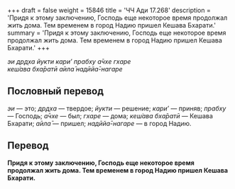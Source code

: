 +++
draft = false
weight = 15846
title = 'ЧЧ Ади 17.268'
description = 'Придя к этому заключению, Господь еще некоторое время продолжал жить дома. Тем временем в город Надию пришел Кешава Бхарати.'
summary = 'Придя к этому заключению, Господь еще некоторое время продолжал жить дома. Тем временем в город Надию пришел Кешава Бхарати.'
+++

_эи др̣д̣ха йукти кари’ прабху а̄чхе гхаре  
кеш́ава бха̄ратӣ а̄ила̄ надӣйа̄-нагаре_

## Пословный перевод

_эи_ — это; _др̣д̣ха_ — твердое; _йукти_ — решение; _кари’_ — приняв; _прабху_ — Господь; _а̄чхе_ — был; _гхаре_ — дома; _кеш́ава_ _бха̄ратӣ_ — Кешава Бхарати; _а̄ила̄_ — пришел; _надӣйа̄_\-_нагаре_ — в город Надию.

## Перевод

**Придя к этому заключению, Господь еще некоторое время продолжал жить дома. Тем временем в город Надию пришел Кешава Бхарати.**
